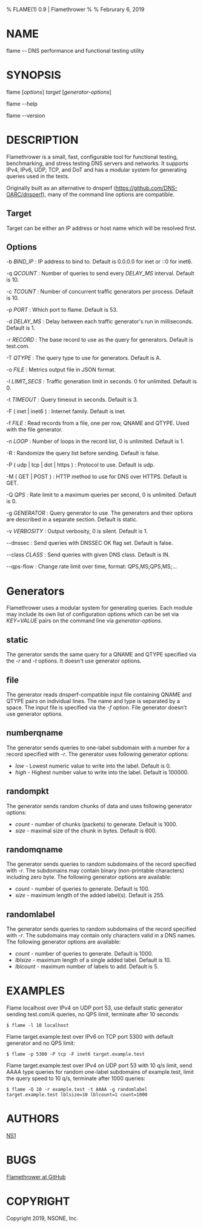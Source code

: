 % FLAME(1) 0.9 | Flamethrower
% 
% Februrary 6, 2019

# NAME

flame -- DNS performance and functional testing utility

# SYNOPSIS

flame [*options*] *target* [*generator-options*]

flame \--help

flame \--version

# DESCRIPTION

Flamethrower is a small, fast, configurable tool for functional testing, benchmarking, 
and stress testing DNS servers and networks. It supports IPv4, IPv6, UDP, TCP, and DoT and 
has a modular system for generating queries used in the tests.

Originally built as an alternative to dnsperf (https://github.com/DNS-OARC/dnsperf), 
many of the command line options are compatible.

## Target

Target can be either an IP address or host name which will be resolved first.

## Options

-b *BIND_IP*
: IP address to bind to. Default is 0.0.0.0 for inet or ::0 for inet6.

-q *QCOUNT*
: Number of queries to send every *DELAY_MS* interval. Default is 10.

-c *TCOUNT*
: Number of concurrent traffic generators per process. Default is 10.

-p *PORT*
: Which port to flame. Default is 53.

-d *DELAY_MS*
: Delay between each traffic generator's run in milliseconds. Default is 1.

-r *RECORD*
: The base record to use as the query for generators. Default is test.com.

-T *QTYPE*
: The query type to use for generators. Default is A.

-o *FILE*
: Metrics output file in JSON format.

-l *LIMIT_SECS*
: Traffic generation limit in seconds. 0 for unlimited. Default is 0.

-t *TIMEOUT*
: Query timeout in seconds. Default is 3.

-F ( inet | inet6 )
: Internet family. Default is inet.

-f *FILE*
: Read records from a file, one per row, QNAME and QTYPE. Used with the file generator.

-n *LOOP*
: Number of loops in the record list, 0 is unlimited. Default is 1.

-R
: Randomize the query list before sending. Default is false.

-P ( udp | tcp | dot | https )
: Protocol to use. Default is udp.

-M ( GET | POST )
: HTTP method to use for DNS over HTTPS. Default is GET.

-Q *QPS*
: Rate limit to a maximum queries per second, 0 is unlimited. Default is 0.

-g *GENERATOR*
: Query generator to use. The generators and their options are described in a
separate section. Default is static.

-v *VERBOSITY*
: Output verbosity, 0 is silent. Default is 1.

\--dnssec
: Send queries with DNSSEC OK flag set. Default is false.

\--class *CLASS*
: Send queries with given DNS class. Default is IN.

\--qps-flow
: Change rate limit over time, format: QPS,MS;QPS,MS;...


# Generators

Flamethrower uses a modular system for generating queries. Each module may
include its own list of configuration options which can be set via
*KEY*=*VALUE* pairs on the command line via *generator-options*.

## static

The generator sends the same query for a QNAME and QTYPE specified via the
*-r* and *-t* options. It doesn't use generator options.

## file

The generator reads dnsperf-compatible input file containing QNAME and QTYPE
pairs on individual lines. The name and type is separated by a space. The input
file is specified via the *-f* option. File generator doesn't use generator
options.

## numberqname

The generator sends queries to one-label subdomain with a number for a record
specified with -*r*. The generator uses following generator options:

- *low* - Lowest numeric value to write into the label. Default is 0.
- *high* - Highest number value to write into the label. Default is 100000.

## randompkt

The generator sends random chunks of data and uses following generator options:

- *count* - number of chunks (packets) to generate. Default is 1000.
- *size* - maximal size of the chunk in bytes. Default is 600.

## randomqname

The generator sends queries to random subdomains of the record specified with
*-r*. The subdomains may contain binary (non-printable characters) including
zero byte. The following generator options are available:

- *count* - number of queries to generate. Default is 100.
- *size* - maximum length of the added label(s). Default is 255.

## randomlabel

The generator sends queries to random subdomains of the record specified with
*-r*. The subdomains may contain only characters valid in a DNS names. The
following generator options are available:

- *count* - number of queries to generate. Default is 1000.
- *lblsize* - maximum length of a single added label. Default is 10.
- *lblcount* - maximum number of labels to add. Default is 5.

# EXAMPLES

Flame localhost over IPv4 on UDP port 53, use default static generator sending
test.com/A queries, no QPS limit, terminate after 10 seconds:

    $ flame -l 10 localhost

Flame target.example.test over IPv6 on TCP port 5300 with default generator and
no QPS limit:

    $ flame -p 5300 -P tcp -F inet6 target.example.test

Flame target.example.test over IPv4 on UDP port 53 with 10 q/s limit, send AAAA
type queries for random one-label subdomains of example.test, limit the query
speed to 10 q/s, terminate after 1000 queries:

    $ flame -Q 10 -r example.test -t AAAA -g randomlabel target.example.test lblsize=10 lblcount=1 count=1000

# AUTHORS

[NS1](https://ns1.com)

# BUGS

[Flamethrower at GitHub](https://github.com/DNS-OARC/flamethrower/issues)

# COPYRIGHT

Copyright 2019, NSONE, Inc.

